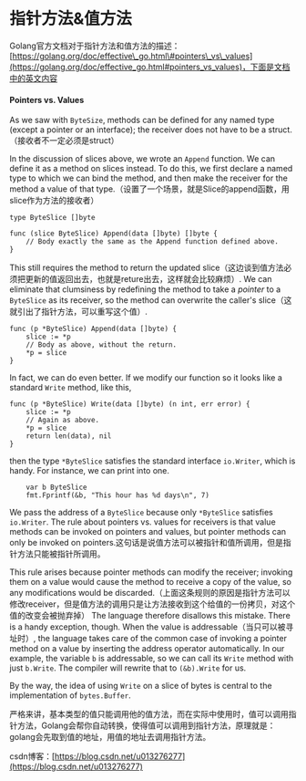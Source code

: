 # 指针方法&值方法

Golang官方文档对于指针方法和值方法的描述：[https://golang.org/doc/effective\_go.html\#pointers\_vs\_values](https://golang.org/doc/effective_go.html#pointers_vs_values)，下面是文档中的英文内容

#### Pointers vs. Values

As we saw with `ByteSize`, methods can be defined for any named type \(except a pointer or an interface\); the receiver does not have to be a struct.（接收者不一定必须是struct）

In the discussion of slices above, we wrote an `Append` function. We can define it as a method on slices instead. To do this, we first declare a named type to which we can bind the method, and then make the receiver for the method a value of that type.（设置了一个场景，就是Slice的append函数，用slice作为方法的接收者）

```text
type ByteSlice []byte
​
func (slice ByteSlice) Append(data []byte) []byte {
    // Body exactly the same as the Append function defined above.
}
```

This still requires the method to return the updated slice（这边谈到值方法必须把更新的值返回出去，也就是reture出去，这样就会比较麻烦）. We can eliminate that clumsiness by redefining the method to take a _pointer_ to a `ByteSlice` as its receiver, so the method can overwrite the caller's slice（这就引出了指针方法，可以重写这个值）.

```text
func (p *ByteSlice) Append(data []byte) {
    slice := *p
    // Body as above, without the return.
    *p = slice
}
```

In fact, we can do even better. If we modify our function so it looks like a standard `Write` method, like this,

```text
func (p *ByteSlice) Write(data []byte) (n int, err error) {
    slice := *p
    // Again as above.
    *p = slice
    return len(data), nil
}
```

then the type `*ByteSlice` satisfies the standard interface `io.Writer`, which is handy. For instance, we can print into one.

```text
    var b ByteSlice
    fmt.Fprintf(&b, "This hour has %d days\n", 7)
```

We pass the address of a `ByteSlice` because only `*ByteSlice` satisfies `io.Writer`. The rule about pointers vs. values for receivers is that value methods can be invoked on pointers and values, but pointer methods can only be invoked on pointers.这句话是说值方法可以被指针和值所调用，但是指针方法只能被指针所调用。

This rule arises because pointer methods can modify the receiver; invoking them on a value would cause the method to receive a copy of the value, so any modifications would be discarded.（上面这条规则的原因是指针方法可以修改receiver，但是值方法的调用只是让方法接收到这个给值的一份拷贝，对这个值的改变会被抛弃掉） The language therefore disallows this mistake. There is a handy exception, though. When the value is addressable（当只可以被寻址时）, the language takes care of the common case of invoking a pointer method on a value by inserting the address operator automatically. In our example, the variable `b` is addressable, so we can call its `Write` method with just `b.Write`. The compiler will rewrite that to `(&b).Write` for us.

By the way, the idea of using `Write` on a slice of bytes is central to the implementation of `bytes.Buffer`.

严格来讲，基本类型的值只能调用他的值方法，而在实际中使用时，值可以调用指针方法，Golang会帮你自动转换，使得值可以调用到指针方法，原理就是：golang会先取到值的地址，用值的地址去调用指针方法。

csdn博客：[https://blog.csdn.net/u013276277](https://blog.csdn.net/u013276277)

